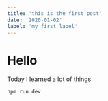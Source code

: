 ```yaml
---
title: 'this is the first post'
date: '2020-01-02'
label: 'my first label'
---
```


# Hello

Today I learned a lot of things

```
npm run dev
```

